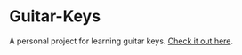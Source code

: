 # Guitar-Keys

A personal project for learning guitar keys. [Check it out here](https://guitar-keys.kevinkipp.com/).
